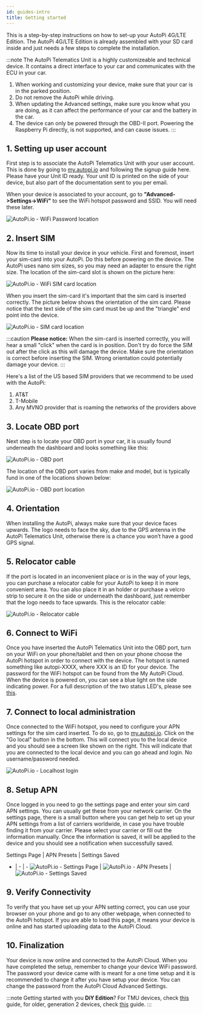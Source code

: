 ```yaml
---
id: guides-intro
title: Getting started
---
```


This is a step-by-step instructions on how to set-up your AutoPi 4G/LTE Edition. The AutoPi 4G/LTE
Edition is already assembled with your SD card inside and just needs a few steps to complete the
installation.

:::note
The AutoPi Telematics Unit is a highly customizeable and technical device. It contains a direct
interface to your car and communicates with the ECU in your car.

1. When working and customizing your device, make sure that your car is in the parked position.
2. Do not remove the AutoPi while driving.
3. When updating the Advanced settings, make sure you know what you are doing, as it can affect the
  performance of your car and the battery in the car.
4. The device can only be powered through the OBD-II port. Powering the Raspberry Pi directly, is
  not supported, and can cause issues.
:::

## 1. Setting up user account

First step is to associate the AutoPi Telematics Unit with your user account. This is done by going
to [my.autopi.io](https://my.autopi.io/) and following the signup guide here. Please have your
Unit ID ready. Your unit ID is printed on the side of your device, but also part of the
documentation sent to you per email.

When your device is associated to your account, go to **"Advanced->Settings->WiFi"** to see the
WiFi hotspot password and SSID. You will need these later.

![AutoPi.io - WiFi Password location](/img/guides/getting_started/wifi_pasword_scaled.jpg)

## 2. Insert SIM

Now its time to install your device in your vehicle. First and foremost, insert your sim-card into
your AutoPi. Do this before powering on the device. The AutoPi uses nano sim sizes, so you may need
an adapter to ensure the right size. The location of the sim-card slot is shown on the picture here:

![AutoPi.io - WiFi SIM card location](/img/guides/getting_started/autopi_sim_slot_scaled.png)

When you insert the sim-card it's important that the sim card is inserted correctly. The picture
below shows the orientation of the sim card. Please notice that the text side of the sim card must
be up and the "triangle" end point into the device.

![AutoPi.io - SIM card location](/img/guides/getting_started/getting_started_gen3.png)

:::caution
**Please notice:** When the sim-card is inserted correctly, you will hear a small "click" when the
card is in position. Don't try do force the SIM out after the click as this will damage the device.
Make sure the orientation is correct before inserting the SIM. Wrong orientation could potentially
damage your device.
:::

Here's a list of the US based SIM providers that we recommend to be used with the AutoPi:
1. AT&T
2. T-Mobile
3. Any MVNO provider that is roaming the networks of the providers above

## 3. Locate OBD port

Next step is to locate your OBD port in your car, it is usually found underneath the dashboard and
looks something like this:

![AutoPi.io - OBD port](/img/guides/getting_started/obd_location.jpg)

The location of the OBD port varies from make and model, but is typically fund in one of the
locations shown below:

![AutoPi.io - OBD port location](/img/guides/getting_started/TMU_placement_dashboard_v1_finecut-01.jpg)

## 4. Orientation

When installing the AutoPi, always make sure that your device faces upwards. The logo needs to face
the sky, due to the GPS antenna in the AutoPi Telematics Unit, otherwise there is a chance you
won’t have a good GPS signal.

## 5. Relocator cable

If the port is located in an inconvenient place or is in the way of your legs, you can purchase a
relocator cable for your AutoPi to keep it in more convenient area. You can also place it in an
holder or purchase a velcro strip to secure it on the side or underneath the dashboard, just
remember that the logo needs to face upwards. This is the relocator cable:

![AutoPi.io - Relocator cable](/img/guides/getting_started/relocator_cable2.jpg)

## 6. Connect to WiFi

Once you have inserted the AutoPi Telematics Unit into the OBD port, turn on your WiFi on your
phone/tablet and then on your phone choose the AutoPi hotspot in order to connect with the device.
The hotspot is named something like autopi-XXXX, where XXX is an ID for your device. The password
for the WiFi hotspot can be found from the My AutoPi Cloud. When the device is powered on, you can
see a blue light on the side indicating power. For a full description of the two status LED's,
please see [this](/core/power_management/index.md/#status-leds).

## 7. Connect to local administration

Once connected to the WiFi hotspot, you need to configure your APN settings for the sim card
inserted. To do so, go to [my.autopi.io](https://my.autopi.io/). Click on the "Go local" button in
the bottom. This will connect you to the local device and you should see a screen like shown on the
right. This will indicate that you are connected to the local device and you can go ahead and login.
No username/password needed.

![AutoPi.io - Localhost login](/img/guides/getting_started/localhost.jpg)

## 8. Setup APN

Once logged in you need to go the settings page and enter your sim card APN settings. You can
usually get these from your network carrier. On the settings page, there is a small button where
you can get help to set up your APN settings from a list of carriers worldwide, in case you have
trouble finding it from your carrier. Please select your carrier or fill out the information
manually. Once the information is saved, it will be applied to the device and you should see a
notification when successfully saved.

Settings Page | APN Presets | Settings Saved
- | - | -
![AutoPi.io - Settings Page](/img/guides/getting_started/settings_page.jpg) | ![AutoPi.io - APN Presets](/img/guides/getting_started/apn_presets.jpg) | ![AutoPi.io - Settings Saved](/img/guides/getting_started/settings_saved.jpg)

## 9. Verify Connectivity

To verify that you have set up your APN setting correct, you can use your browser on your phone
and go to any other webpage, when connected to the AutoPi hotspot. If you are able to load this
page, it means your device is online and has started uploading data to the AutoPi Cloud.

## 10. Finalization

Your device is now online and connected to the AutoPi Cloud. When you have completed the setup,
remember to change your device WiFi password. The password your device came with is meant for a one
time setup and it is recommended to change it after you have setup your device. You can change the
password from the AutoPi Cloud Advanced Settings.

:::note
Getting started with you **DiY Edition**? For TMU devices, check [this](/hardware/generation-3/setup_your_tmu_diy_edition.md) guide,
for older, generation 2 devices, check [this](/hardware/generation-2/setup_your_gen_2_diy_edition.md) guide.
:::
